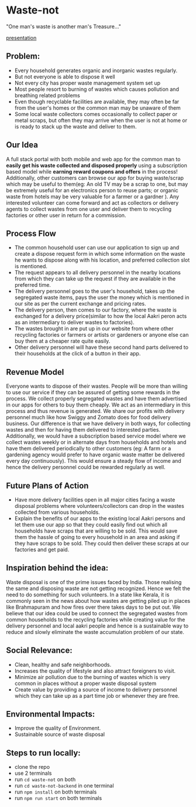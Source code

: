 # Waste-not

"One man's waste is another man's Treasure..."

[presentation]('https://www.canva.com/design/DAExAB46B-w/share/preview?token=BJGMXYZioFaYB2bn9KkHfg&role=EDITOR&utm_content=DAExAB46B-w&utm_campaign=designshare&utm_medium=link&utm_source=sharebutton')

## Problem:

- Every household generates organic and inorganic wastes regularly.
- But not everyone is able to dispose it well
- Not every city has proper waste management system set up
- Most people resort to burning of wastes which causes pollution and breathing related problems
- Even though recyclable facilities are available, they may often be far from the user's homes or the common man may be unaware of them
- Some local waste collectors comes occasionally to collect paper or metal scraps, but often they may arrive when the user is not at home or is ready to stack up the waste and deliver to them.

## Our Idea

A full stack portal with both mobile and web app for the common man to **easily get his waste collected and disposed properly** using a subscription based model while **earning reward coupons and offers** in the process! Additionally, other customers can browse our app for buying waste/scrap which may be useful to them(eg: An old TV may be a scrap to one, but may be extremely useful for an electronics person to reuse parts; or organic waste from hotels may be very valuable for a farmer or a gardner ). Any interested volunteer can come forward and act as collectors or delivery agents to collect wastes from one user and deliver them to recycling factories or other user in return for a commission.

## Process Flow

- The common household user can use our application to sign up and create a dispose request form in which some information on the waste he wants to dispose along with his location, and preferred collection slot is mentioned.
- The request appears to all delivery personnel in the nearby locations from which they can take up the request if they are available in the preferred time.
- The delivery personnel goes to the user's household, takes up the segregated waste items, pays the user the money which is mentioned in our site as per the current exchange and pricing rates.
- The delivery person, then comes to our factory, where the waste is exchanged for a delivery price(similar to how the local Aakri peron acts as an intermediary to deliver wastes to factories).
- The wastes brought in are put up in our website from where other recycling factories or farmers or artists or gardeners or anyone else can buy them at a cheaper rate quite easily.
- Other delivery personnel will have these second hand parts delivered to their households at the click of a button in their app.

## Revenue Model

Everyone wants to dispose of their wastes. People will be more than willing to use our service if they can be assured of getting some rewards in the process.
We collect properly segregated wastes and have them advertised in our apps for others to buy them cheaply. We act as an intermediary in this process and thus revenue is generated. We share our profits with delivery personnel much like how Swiggy and Zomato does for food delivery business. Our difference is that we have delivery in both ways, for collecting wastes and then for having them delivered to interested parties. Additionally, we would have a subscription based service model where we collect wastes weekly or in alternate days from households and hotels and have them delivered periodically to other customers (eg: A farm or a gardening agency would prefer to have organic waste matter be delivered every day continuously). This would ensure a steady flow of income and hence the delivery personnel could be rewarded regularly as well.

## Future Plans of Action

- Have more delivery facilities open in all major cities facing a waste disposal problems where volunteers/collectors can drop in the wastes collected from various households.
- Explain the benefits of our apps to the existing local Aakri persons and let them use our app so that they could easily find out which all households have scraps that are willing to be sold. This would save them the hassle of going to every household in an area and asking if they have scraps to be sold. They could then deliver these scraps at our factories and get paid.

## Inspiration behind the idea:

Waste disposal is one of the prime issues faced by India. Those realising the same and disposing waste are not getting recognized. Hence we felt the need to do something for such volunteers.
In a state like Kerala, it is commonly seen in the news about how wastes are getting piled up in places like Brahmapuram and how fires over there takes days to be put out. We believe that our idea could be used to connect the segregated wastes from common households to the recycling factories while creating value for the delivery personnel and local aakri people and hence is a sustainable way to reduce and slowly eliminate the waste accumulation problem of our state.

## Social Relevance:

- Clean, healthy and safe neighborhoods.
- Increases the quality of lifestyle and also attract foreigners to visit.
- Minimize air pollution due to the burning of wastes which is very common in places without a proper waste disposal system
- Create value by providing a source of income to delivery personnel which they can take up as a part time job or whenever they are free.

## Environmental Impacts:

- Improve the quality of Environment.
- Sustainable source of waste disposal

## Steps to run locally:
- clone the repo
- use 2 terminals
- run `cd waste-not` on both
- run `cd waste-not-backend` in one terminal
- run `npm install` on both terminals
- run `npm run start` on both terminals
